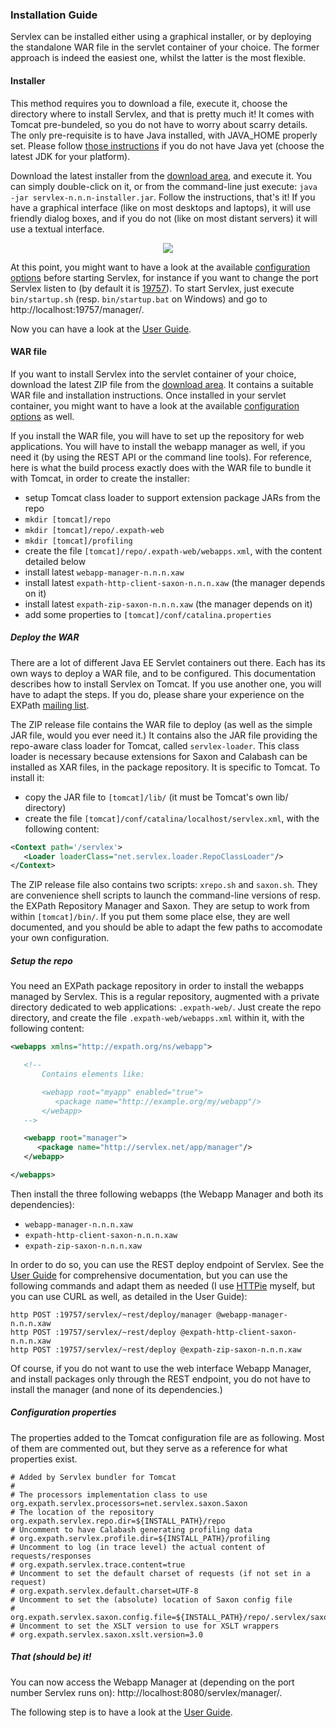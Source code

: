 ### Installation Guide

Servlex can be installed either using a graphical installer, or by deploying the
standalone WAR file in the servlet container of your choice.  The former
approach is indeed the easiest one, whilst the latter is the most flexible.

#### Installer

This method requires you to download a file, execute it, choose the directory
where to install Servlex, and that is pretty much it! It comes with Tomcat
pre-bundeled, so you do not have to worry about scarry details.  The only
pre-requisite is to have Java installed, with JAVA_HOME properly set.  Please
follow [those instructions](http://www.oracle.com/technetwork/java/javase/downloads/index.html)
if you do not have Java yet (choose the latest JDK for your platform).

Download the latest installer from the [download area](download), and execute
it.  You can simply double-click on it, or from the command-line just execute:
`java -jar servlex-n.n.n-installer.jar`.  Follow the instructions, that's it!
If you have a graphical interface (like on most desktops and laptops), it will
use friendly dialog boxes, and if you do not (like on most distant servers) it
will use a textual interface.

<p style="text-align: center">
<img src="images/izpack-screenshot.png" style="border: 0"></img>
</p>

At this point, you might want to have a look at the available
[configuration options](config) before starting Servlex, for instance if you
want to change the port Servlex listen to (by default it is
[19757](http://en.wikipedia.org/wiki/Document_Schema_Definition_Languages)).  To
start Servlex, just execute `bin/startup.sh` (resp.  `bin/startup.bat` on
Windows) and go to http://localhost:19757/manager/.

Now you can have a look at the [User Guide](doc).

#### WAR file

If you want to install Servlex into the servlet container of your choice,
download the latest ZIP file from the [download area](download).  It contains a
suitable WAR file and installation instructions.  Once installed in your servlet
container, you might want to have a look at the available
[configuration options](config) as well.

If you install the WAR file, you will have to set up the repository for web
applications.  You will have to install the webapp manager as well, if you need
it (by using the REST API or the command line tools).  For reference, here is
what the build process exactly does with the WAR file to bundle it with Tomcat,
in order to create the installer:

- setup Tomcat class loader to support extension package JARs from the repo
- `mkdir [tomcat]/repo`
- `mkdir [tomcat]/repo/.expath-web`
- `mkdir [tomcat]/profiling`
- create the file `[tomcat]/repo/.expath-web/webapps.xml`, with the content detailed below
- install latest `webapp-manager-n.n.n.xaw`
- install latest `expath-http-client-saxon-n.n.n.xaw` (the manager depends on it)
- install latest `expath-zip-saxon-n.n.n.xaw` (the manager depends on it)
- add some properties to `[tomcat]/conf/catalina.properties`

<p></p>

##### Deploy the WAR

There are a lot of different Java EE Servlet containers out there.  Each has its
own ways to deploy a WAR file, and to be configured.  This documentation
describes how to install Servlex on Tomcat.  If you use another one, you will
have to adapt the steps.  If you do, please share your experience on the EXPath
[mailing list](http://expath.org/lists).

The ZIP release file contains the WAR file to deploy (as well as the simple JAR
file, would you ever need it.)  It contains also the JAR file providing the
repo-aware class loader for Tomcat, called `servlex-loader`.  This class loader
is necessary because extensions for Saxon and Calabash can be installed as XAR
files, in the package repository.  It is specific to Tomcat.  To install it:

- copy the JAR file to `[tomcat]/lib/` (it must be Tomcat's own lib/ directory)
- create the file `[tomcat]/conf/catalina/localhost/servlex.xml`, with the
  following content:

<p></p>

```xml
<Context path='/servlex'>
   <Loader loaderClass="net.servlex.loader.RepoClassLoader"/>
</Context>
```

The ZIP release file also contains two scripts: `xrepo.sh` and `saxon.sh`.  They
are convenience shell scripts to launch the command-line versions of resp. the
EXPath Repository Manager and Saxon.  They are setup to work from within
`[tomcat]/bin/`.  If you put them some place else, they are well documented, and
you should be able to adapt the few paths to accomodate your own configuration.

##### Setup the repo

You need an EXPath package repository in order to install the webapps managed by
Servlex.  This is a regular repository, augmented with a private directory
dedicated to web applications: `.expath-web/`.  Just create the repo directory,
and create the file `.expath-web/webapps.xml` within it, with the following
content:

```xml
<webapps xmlns="http://expath.org/ns/webapp">

   <!--
       Contains elements like:

       <webapp root="myapp" enabled="true">
          <package name="http://example.org/my/webapp"/>
       </webapp>
   -->

   <webapp root="manager">
      <package name="http://servlex.net/app/manager"/>
   </webapp>

</webapps>
```

Then install the three following webapps (the Webapp Manager and both its
dependencies):

- `webapp-manager-n.n.n.xaw`
- `expath-http-client-saxon-n.n.n.xaw`
- `expath-zip-saxon-n.n.n.xaw`

<p></p>

In order to do so, you can use the REST deploy endpoint of Servlex.  See the
[User Guide](doc) for comprehensive documentation, but you can use the following
commands and adapt them as needed (I use [HTTPie](http://httpie.org/) myself,
but you can use CURL as well, as detailed in the User Guide):

```shell
http POST :19757/servlex/~rest/deploy/manager @webapp-manager-n.n.n.xaw
http POST :19757/servlex/~rest/deploy @expath-http-client-saxon-n.n.n.xaw
http POST :19757/servlex/~rest/deploy @expath-zip-saxon-n.n.n.xaw
```

Of course, if you do not want to use the web interface Webapp Manager, and
install packages only through the REST endpoint, you do not have to install the
manager (and none of its dependencies.)

##### Configuration properties

The properties added to the Tomcat configuration file are as following.  Most of
them are commented out, but they serve as a reference for what properties exist.

```text
# Added by Servlex bundler for Tomcat
# 
# The processors implementation class to use
org.expath.servlex.processors=net.servlex.saxon.Saxon
# The location of the repository
org.expath.servlex.repo.dir=${INSTALL_PATH}/repo
# Uncomment to have Calabash generating profiling data
# org.expath.servlex.profile.dir=${INSTALL_PATH}/profiling
# Uncomment to log (in trace level) the actual content of requests/responses
# org.expath.servlex.trace.content=true
# Uncomment to set the default charset of requests (if not set in a request)
# org.expath.servlex.default.charset=UTF-8
# Uncomment to set the (absolute) location of Saxon config file
# org.expath.servlex.saxon.config.file=${INSTALL_PATH}/repo/.servlex/saxon.xml
# Uncomment to set the XSLT version to use for XSLT wrappers
# org.expath.servlex.saxon.xslt.version=3.0
```

<p></p>

##### That (should be) it!

You can now access the Webapp Manager at (depending on the port number Servlex
runs on): http://localhost:8080/servlex/manager/.

The following step is to have a look at the [User Guide](doc).
